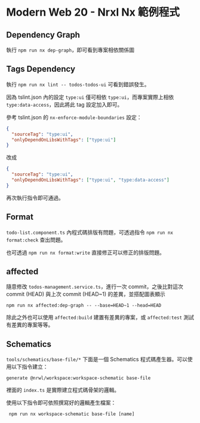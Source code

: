 # Modern Web 20 - Nrxl Nx 範例程式

## Dependency Graph

執行 `npm run nx dep-graph`，即可看到專案相依關係圖

## Tags Dependency

執行 `npm run nx lint -- todos-todos-ui` 可看到錯誤發生。

因為 tslint.json 內的設定 `type:ui` 僅可相依 `type:ui`，而專案實際上相依 `type:data-access`，因此將此 tag 設定加入即可。

參考 tslint.json 的 `nx-enforce-module-boundaries` 設定：

```json
{
  "sourceTag": "type:ui",
  "onlyDependOnLibsWithTags": ["type:ui"]
}
```

改成

```json
{
  "sourceTag": "type:ui",
  "onlyDependOnLibsWithTags": ["type:ui", "type:data-access"]
}
```

再次執行指令即可通過。

## Format

`todo-list.component.ts` 內程式碼排版有問題，可透過指令 `npm run nx format:check` 查出問題。

也可透過 `npm run nx format:write` 直接修正可以修正的排版問題。

## affected

隨意修改 `todos-management.service.ts`，進行一次 commit，之後比對這次 commit (HEAD) 與上次 commit (HEAD~1) 的差異，並搭配圖表顯示

```shell
npm run nx affected:dep-graph -- --base=HEAD~1 --head=HEAD
```

除此之外也可以使用 `affected:build` 建置有差異的專案，或 `affected:test` 測試有差異的專案等等。

## Schematics

`tools/schematics/base-file/*` 下面是一個 Schematics 程式碼產生器。可以使用以下指令建立：

```
generate @nrwl/workspace:workspace-schematic base-file
```

裡面的 `index.ts` 是實際建立程式碼骨架的邏輯。

使用以下指令即可依照撰寫好的邏輯產生檔案：

```
 npm run nx workspace-schematic base-file [name]
```
